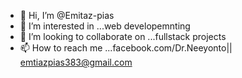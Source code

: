 - 👋 Hi, I’m @Emitaz-pias
- 👀 I’m interested in ...web developemnting
- 💞️ I’m looking to collaborate on ...fullstack projects
- 📫 How to reach me ...facebook.com/Dr.Neeyonto|| emtiazpias383@gmail.com

<!---
Emitaz-pias/Emitaz-pias is a ✨ special ✨ repository because its `README.md` (this file) appears on your GitHub profile.
You can click the Preview link to take a look at your changes.
--->
